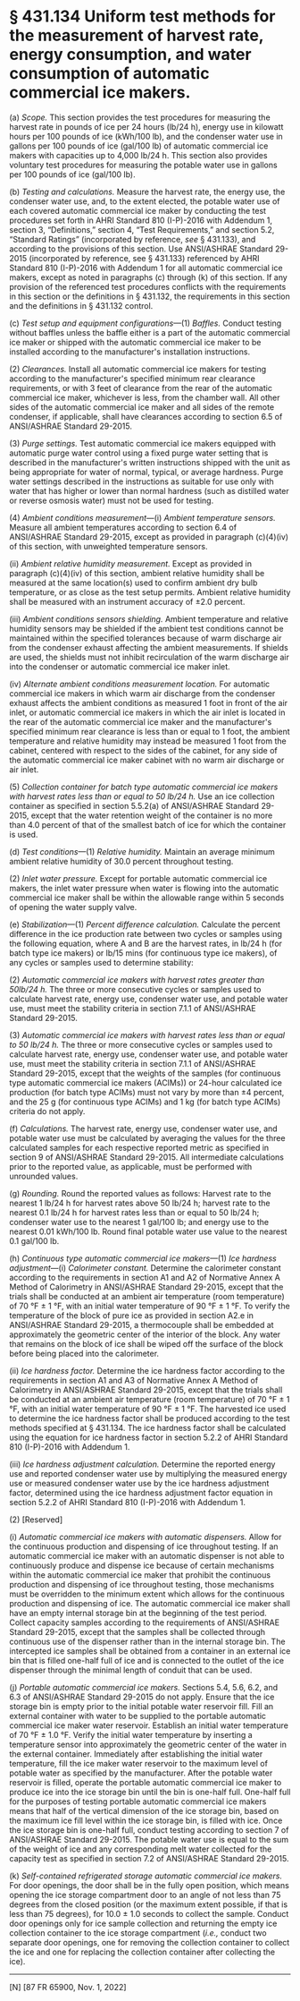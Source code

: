# § 431.134   Uniform test methods for the measurement of harvest rate, energy consumption, and water consumption of automatic commercial ice makers.

(a) *Scope.* This section provides the test procedures for measuring the harvest rate in pounds of ice per 24 hours (lb/24 h), energy use in kilowatt hours per 100 pounds of ice (kWh/100 lb), and the condenser water use in gallons per 100 pounds of ice (gal/100 lb) of automatic commercial ice makers with capacities up to 4,000 lb/24 h. This section also provides voluntary test procedures for measuring the potable water use in gallons per 100 pounds of ice (gal/100 lb).


(b) *Testing and calculations.* Measure the harvest rate, the energy use, the condenser water use, and, to the extent elected, the potable water use of each covered automatic commercial ice maker by conducting the test procedures set forth in AHRI Standard 810 (I-P)-2016 with Addendum 1, section 3, “Definitions,” section 4, “Test Requirements,” and section 5.2, “Standard Ratings” (incorporated by reference, *see* § 431.133), and according to the provisions of this section. Use ANSI/ASHRAE Standard 29-2015 (incorporated by reference, see § 431.133) referenced by AHRI Standard 810 (I-P)-2016 with Addendum 1 for all automatic commercial ice makers, except as noted in paragraphs (c) through (k) of this section. If any provision of the referenced test procedures conflicts with the requirements in this section or the definitions in § 431.132, the requirements in this section and the definitions in § 431.132 control.


(c) *Test setup and equipment configurations*—(1) *Baffles.* Conduct testing without baffles unless the baffle either is a part of the automatic commercial ice maker or shipped with the automatic commercial ice maker to be installed according to the manufacturer's installation instructions.


(2) *Clearances.* Install all automatic commercial ice makers for testing according to the manufacturer's specified minimum rear clearance requirements, or with 3 feet of clearance from the rear of the automatic commercial ice maker, whichever is less, from the chamber wall. All other sides of the automatic commercial ice maker and all sides of the remote condenser, if applicable, shall have clearances according to section 6.5 of ANSI/ASHRAE Standard 29-2015.


(3) *Purge settings.* Test automatic commercial ice makers equipped with automatic purge water control using a fixed purge water setting that is described in the manufacturer's written instructions shipped with the unit as being appropriate for water of normal, typical, or average hardness. Purge water settings described in the instructions as suitable for use only with water that has higher or lower than normal hardness (such as distilled water or reverse osmosis water) must not be used for testing.


(4) *Ambient conditions measurement*—(i) *Ambient temperature sensors.* Measure all ambient temperatures according to section 6.4 of ANSI/ASHRAE Standard 29-2015, except as provided in paragraph (c)(4)(iv) of this section, with unweighted temperature sensors.


(ii) *Ambient relative humidity measurement.* Except as provided in paragraph (c)(4)(iv) of this section, ambient relative humidity shall be measured at the same location(s) used to confirm ambient dry bulb temperature, or as close as the test setup permits. Ambient relative humidity shall be measured with an instrument accuracy of ±2.0 percent.


(iii) *Ambient conditions sensors shielding.* Ambient temperature and relative humidity sensors may be shielded if the ambient test conditions cannot be maintained within the specified tolerances because of warm discharge air from the condenser exhaust affecting the ambient measurements. If shields are used, the shields must not inhibit recirculation of the warm discharge air into the condenser or automatic commercial ice maker inlet.


(iv) *Alternate ambient conditions measurement location.* For automatic commercial ice makers in which warm air discharge from the condenser exhaust affects the ambient conditions as measured 1 foot in front of the air inlet, or automatic commercial ice makers in which the air inlet is located in the rear of the automatic commercial ice maker and the manufacturer's specified minimum rear clearance is less than or equal to 1 foot, the ambient temperature and relative humidity may instead be measured 1 foot from the cabinet, centered with respect to the sides of the cabinet, for any side of the automatic commercial ice maker cabinet with no warm air discharge or air inlet.


(5) *Collection container for batch type automatic commercial ice makers with harvest rates less than or equal to 50 lb/24 h.* Use an ice collection container as specified in section 5.5.2(a) of ANSI/ASHRAE Standard 29-2015, except that the water retention weight of the container is no more than 4.0 percent of that of the smallest batch of ice for which the container is used.


(d) *Test conditions*—(1) *Relative humidity.* Maintain an average minimum ambient relative humidity of 30.0 percent throughout testing.


(2) *Inlet water pressure.* Except for portable automatic commercial ice makers, the inlet water pressure when water is flowing into the automatic commercial ice maker shall be within the allowable range within 5 seconds of opening the water supply valve.


(e) *Stabilization*—(1) *Percent difference calculation.* Calculate the percent difference in the ice production rate between two cycles or samples using the following equation, where A and B are the harvest rates, in lb/24 h (for batch type ice makers) or lb/15 mins (for continuous type ice makers), of any cycles or samples used to determine stability:


(2) *Automatic commercial ice makers with harvest rates greater than 50lb/24 h.* The three or more consecutive cycles or samples used to calculate harvest rate, energy use, condenser water use, and potable water use, must meet the stability criteria in section 7.1.1 of ANSI/ASHRAE Standard 29-2015.


(3) *Automatic commercial ice makers with harvest rates less than or equal to 50 lb/24 h.* The three or more consecutive cycles or samples used to calculate harvest rate, energy use, condenser water use, and potable water use, must meet the stability criteria in section 7.1.1 of ANSI/ASHRAE Standard 29-2015, except that the weights of the samples (for continuous type automatic commercial ice makers (ACIMs)) or 24-hour calculated ice production (for batch type ACIMs) must not vary by more than ±4 percent, and the 25 g (for continuous type ACIMs) and 1 kg (for batch type ACIMs) criteria do not apply.


(f) *Calculations.* The harvest rate, energy use, condenser water use, and potable water use must be calculated by averaging the values for the three calculated samples for each respective reported metric as specified in section 9 of ANSI/ASHRAE Standard 29-2015. All intermediate calculations prior to the reported value, as applicable, must be performed with unrounded values.


(g) *Rounding.* Round the reported values as follows: Harvest rate to the nearest 1 lb/24 h for harvest rates above 50 lb/24 h; harvest rate to the nearest 0.1 lb/24 h for harvest rates less than or equal to 50 lb/24 h; condenser water use to the nearest 1 gal/100 lb; and energy use to the nearest 0.01 kWh/100 lb. Round final potable water use value to the nearest 0.1 gal/100 lb.


(h) *Continuous type automatic commercial ice makers*—(1) *Ice hardness adjustment*—(i) *Calorimeter constant.* Determine the calorimeter constant according to the requirements in section A1 and A2 of Normative Annex A Method of Calorimetry in ANSI/ASHRAE Standard 29-2015, except that the trials shall be conducted at an ambient air temperature (room temperature) of 70 °F ± 1 °F, with an initial water temperature of 90 °F ± 1 °F. To verify the temperature of the block of pure ice as provided in section A2.e in ANSI/ASHRAE Standard 29-2015, a thermocouple shall be embedded at approximately the geometric center of the interior of the block. Any water that remains on the block of ice shall be wiped off the surface of the block before being placed into the calorimeter.


(ii) *Ice hardness factor.* Determine the ice hardness factor according to the requirements in section A1 and A3 of Normative Annex A Method of Calorimetry in ANSI/ASHRAE Standard 29-2015, except that the trials shall be conducted at an ambient air temperature (room temperature) of 70 °F ± 1 °F, with an initial water temperature of 90 °F ± 1 °F. The harvested ice used to determine the ice hardness factor shall be produced according to the test methods specified at § 431.134. The ice hardness factor shall be calculated using the equation for ice hardness factor in section 5.2.2 of AHRI Standard 810 (I-P)-2016 with Addendum 1.


(iii) *Ice hardness adjustment calculation.* Determine the reported energy use and reported condenser water use by multiplying the measured energy use or measured condenser water use by the ice hardness adjustment factor, determined using the ice hardness adjustment factor equation in section 5.2.2 of AHRI Standard 810 (I-P)-2016 with Addendum 1.


(2) [Reserved]


(i) *Automatic commercial ice makers with automatic dispensers.* Allow for the continuous production and dispensing of ice throughout testing. If an automatic commercial ice maker with an automatic dispenser is not able to continuously produce and dispense ice because of certain mechanisms within the automatic commercial ice maker that prohibit the continuous production and dispensing of ice throughout testing, those mechanisms must be overridden to the minimum extent which allows for the continuous production and dispensing of ice. The automatic commercial ice maker shall have an empty internal storage bin at the beginning of the test period. Collect capacity samples according to the requirements of ANSI/ASHRAE Standard 29-2015, except that the samples shall be collected through continuous use of the dispenser rather than in the internal storage bin. The intercepted ice samples shall be obtained from a container in an external ice bin that is filled one-half full of ice and is connected to the outlet of the ice dispenser through the minimal length of conduit that can be used.


(j) *Portable automatic commercial ice makers.* Sections 5.4, 5.6, 6.2, and 6.3 of ANSI/ASHRAE Standard 29-2015 do not apply. Ensure that the ice storage bin is empty prior to the initial potable water reservoir fill. Fill an external container with water to be supplied to the portable automatic commercial ice maker water reservoir. Establish an initial water temperature of 70 °F ± 1.0 °F. Verify the initial water temperature by inserting a temperature sensor into approximately the geometric center of the water in the external container. Immediately after establishing the initial water temperature, fill the ice maker water reservoir to the maximum level of potable water as specified by the manufacturer. After the potable water reservoir is filled, operate the portable automatic commercial ice maker to produce ice into the ice storage bin until the bin is one-half full. One-half full for the purposes of testing portable automatic commercial ice makers means that half of the vertical dimension of the ice storage bin, based on the maximum ice fill level within the ice storage bin, is filled with ice. Once the ice storage bin is one-half full, conduct testing according to section 7 of ANSI/ASHRAE Standard 29-2015. The potable water use is equal to the sum of the weight of ice and any corresponding melt water collected for the capacity test as specified in section 7.2 of ANSI/ASHRAE Standard 29-2015.


(k) *Self-contained refrigerated storage automatic commercial ice makers.* For door openings, the door shall be in the fully open position, which means opening the ice storage compartment door to an angle of not less than 75 degrees from the closed position (or the maximum extent possible, if that is less than 75 degrees), for 10.0 ± 1.0 seconds to collect the sample. Conduct door openings only for ice sample collection and returning the empty ice collection container to the ice storage compartment (*i.e.,* conduct two separate door openings, one for removing the collection container to collect the ice and one for replacing the collection container after collecting the ice).



---

[N] [87 FR 65900, Nov. 1, 2022]




